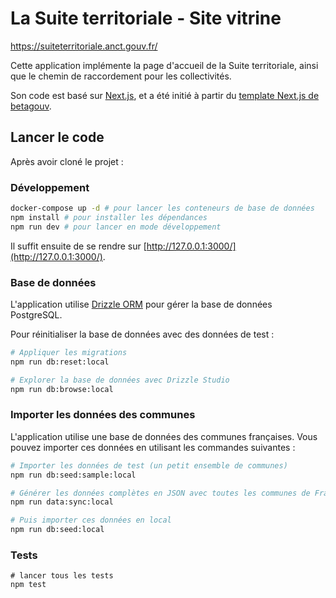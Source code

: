 # La Suite territoriale - Site vitrine

https://suiteterritoriale.anct.gouv.fr/

Cette application implémente la page d'accueil de la Suite territoriale, ainsi que le chemin de raccordement pour les collectivités.

Son code est basé sur [Next.js](https://nextjs.org/), et a été initié à partir du [template Next.js de betagouv](https://github.com/betagouv/template-nextjs).

## Lancer le code

Après avoir cloné le projet :

### Développement

```bash
docker-compose up -d # pour lancer les conteneurs de base de données
npm install # pour installer les dépendances
npm run dev # pour lancer en mode développement
```

Il suffit ensuite de se rendre sur [http://127.0.0.1:3000/](http://127.0.0.1:3000/).

### Base de données

L'application utilise [Drizzle ORM](https://orm.drizzle.team/) pour gérer la base de données PostgreSQL.

Pour réinitialiser la base de données avec des données de test :

```bash
# Appliquer les migrations
npm run db:reset:local

# Explorer la base de données avec Drizzle Studio
npm run db:browse:local
```

### Importer les données des communes

L'application utilise une base de données des communes françaises. Vous pouvez importer ces données en utilisant les commandes suivantes :

```bash
# Importer les données de test (un petit ensemble de communes)
npm run db:seed:sample:local

# Générer les données complètes en JSON avec toutes les communes de France (nécessite une clé Grist)
npm run data:sync:local

# Puis importer ces données en local
npm run db:seed:local
```

### Tests

```
# lancer tous les tests
npm test
```
